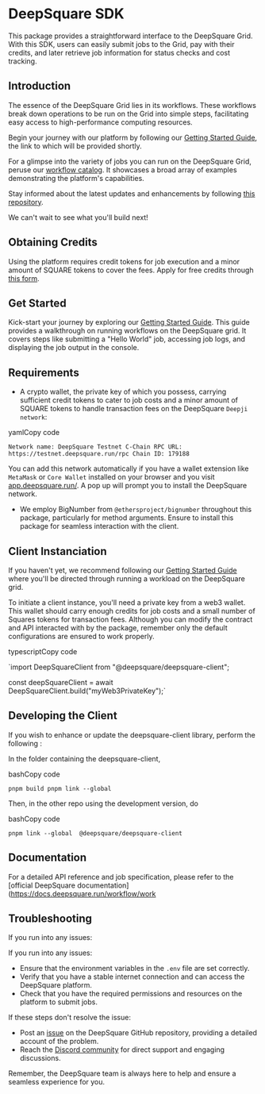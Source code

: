# DeepSquare SDK

This package provides a straightforward interface to the DeepSquare Grid. With this SDK, users can easily submit jobs to the Grid, pay with their credits, and later retrieve job information for status checks and cost tracking.

## Introduction

The essence of the DeepSquare Grid lies in its workflows. These workflows break down operations to be run on the Grid into simple steps, facilitating easy access to high-performance computing resources.

Begin your journey with our platform by following our [Getting Started Guide](examples\hello-world\README.md), the link to which will be provided shortly.

For a glimpse into the variety of jobs you can run on the DeepSquare Grid, peruse our [workflow catalog](https://github.com/deepsquare-io/workflow-catalog). It showcases a broad array of examples demonstrating the platform's capabilities.

Stay informed about the latest updates and enhancements by following [this repository](https://github.com/deepsquare-io/deepsquare-client).

We can't wait to see what you'll build next!

## Obtaining Credits

Using the platform requires credit tokens for job execution and a minor amount of SQUARE tokens to cover the fees. Apply for free credits through [this form](https://share-eu1.hsforms.com/18lhtQBNNTVWVRXCm7t-83Aev6gi).

## Get Started

Kick-start your journey by exploring our [Getting Started Guide](examples\hello-world\README.md). This guide provides a walkthrough on running workflows on the DeepSquare grid. It covers steps like submitting a "Hello World" job, accessing job logs, and displaying the job output in the console.

## Requirements

- A crypto wallet, the private key of which you possess, carrying sufficient credit tokens to cater to job costs and a minor amount of SQUARE tokens to handle transaction fees on the DeepSquare `Deepji network`:

yamlCopy code

`Network name: DeepSquare Testnet C-Chain
  RPC URL: https://testnet.deepsquare.run/rpc
  Chain ID: 179188`

You can add this network automatically if you have a wallet extension like `MetaMask` or `Core Wallet` installed on your browser and you visit [app.deepsquare.run/](https://app.deepsquare.run/). A pop up will prompt you to install the DeepSquare network.

- We employ BigNumber from `@ethersproject/bignumber` throughout this package, particularly for method arguments. Ensure to install this package for seamless interaction with the client.

## Client Instanciation

If you haven't yet, we recommend following our [Getting Started Guide](examples\hello-world\README.md) where you'll be directed through running a workload on the DeepSquare grid.

To initiate a client instance, you'll need a private key from a web3 wallet. This wallet should carry enough credits for job costs and a small number of Squares tokens for transaction fees. Although you can modify the contract and API interacted with by the package, remember only the default configurations are ensured to work properly.

typescriptCopy code

`import DeepSquareClient from "@deepsquare/deepsquare-client";

const deepSquareClient = await DeepSquareClient.build("myWeb3PrivateKey");`

## Developing the Client

If you wish to enhance or update the deepsquare-client library, perform the following :

In the folder containing the deepsquare-client,

bashCopy code

`pnpm build
pnpm link --global`

Then, in the other repo using the development version, do

bashCopy code

`pnpm link --global  @deepsquare/deepsquare-client`

## Documentation

For a detailed API reference and job specification, please refer to the [official DeepSquare documentation](<https://docs.deepsquare.run/workflow/work>

## Troubleshooting

If you run into any issues:

If you run into any issues:

- Ensure that the environment variables in the `.env` file are set correctly.
- Verify that you have a stable internet connection and can access the DeepSquare platform.
- Check that you have the required permissions and resources on the platform to submit jobs.

If these steps don't resolve the issue:

- Post an [issue](https://github.com/deepsquare-io/deepsquare-client/issues) on the DeepSquare GitHub repository, providing a detailed account of the problem.
- Reach the [Discord community](https://discord.gg/UwaHJcNvq9) for direct support and engaging discussions.

Remember, the DeepSquare team is always here to help and ensure a seamless experience for you.
